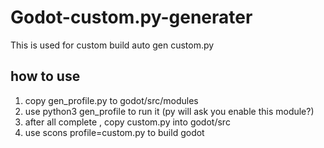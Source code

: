 # Godot-custom.py-generater
This is used for custom build auto gen custom.py
## how to use
1. copy gen_profile.py to godot/src/modules
2. use python3 gen_profile to run it (py will ask you enable this module?)
3. after all complete , copy custom.py into godot/src
4. use scons profile=custom.py to build godot
